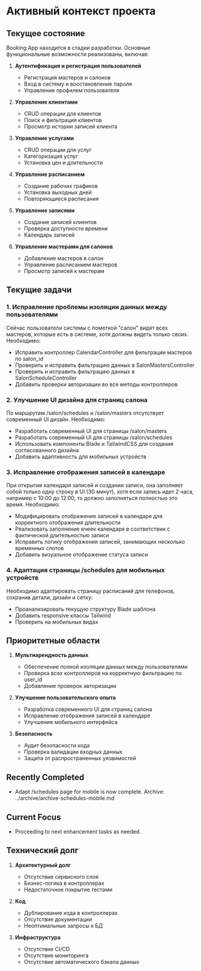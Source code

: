 # Активный контекст проекта

## Текущее состояние

Booking App находится в стадии разработки. Основные функциональные возможности реализованы, включая:

1. **Аутентификация и регистрация пользователей**
   - Регистрация мастеров и салонов
   - Вход в систему и восстановление пароля
   - Управление профилем пользователя

2. **Управление клиентами**
   - CRUD операции для клиентов
   - Поиск и фильтрация клиентов
   - Просмотр истории записей клиента

3. **Управление услугами**
   - CRUD операции для услуг
   - Категоризация услуг
   - Установка цен и длительности

4. **Управление расписанием**
   - Создание рабочих графиков
   - Установка выходных дней
   - Повторяющиеся расписания

5. **Управление записями**
   - Создание записей клиентов
   - Проверка доступности времени
   - Календарь записей

6. **Управление мастерами для салонов**
   - Добавление мастеров в салон
   - Управление расписанием мастеров
   - Просмотр записей к мастерам

## Текущие задачи

### 1. Исправление проблемы изоляции данных между пользователями
Сейчас пользователи системы с пометкой "салон" видят всех мастеров, которые есть в системе, хотя должны видеть только своих. Необходимо:
   - Исправить контроллер CalendarController для фильтрации мастеров по salon_id
   - Проверить и исправить фильтрацию данных в SalonMastersController
   - Проверить и исправить фильтрацию данных в SalonScheduleController
   - Добавить проверки авторизации во все методы контроллеров

### 2. Улучшение UI дизайна для страниц салона
По маршрутам /salon/schedules и /salon/masters отсутствует современный UI дизайн. Необходимо:
   - Разработать современный UI для страницы /salon/masters
   - Разработать современный UI для страницы /salon/schedules
   - Использовать компоненты Blade и TailwindCSS для создания согласованного дизайна
   - Добавить адаптивность для мобильных устройств

### 3. Исправление отображения записей в календаре
При открытии календаря записей и создании записи, она заполняет собой только одну строку в UI (30 минут), хотя если запись идет 2 часа, например с 10:00 до 12:00, то должно заполняться полностью это время. Необходимо:
   - Модифицировать отображение записей в календаре для корректного отображения длительности
   - Реализовать заполнение ячеек календаря в соответствии с фактической длительностью записи
   - Исправить логику отображения записей, занимающих несколько временных слотов
   - Добавить визуальное отображение статуса записи

### 4. Адаптация страницы /schedules для мобильных устройств
Необходимо адаптировать страницу расписаний для телефонов, сохранив детали, дизайн и сетку:
   - Проанализировать текущую структуру Blade шаблона
   - Добавить responsive классы Tailwind
   - Проверить на мобильных видах

## Приоритетные области

1. **Мультиарендность данных**
   - Обеспечение полной изоляции данных между пользователями
   - Проверка всех контроллеров на корректную фильтрацию по user_id
   - Добавление проверок авторизации

2. **Улучшение пользовательского опыта**
   - Разработка современного UI для страниц салона
   - Исправление отображения записей в календаре
   - Улучшение мобильного интерфейса

3. **Безопасность**
   - Аудит безопасности кода
   - Проверка валидации входных данных
   - Защита от распространенных уязвимостей

## Recently Completed
- Adapt /schedules page for mobile is now complete. Archive: ../archive/archive-schedules-mobile.md

## Current Focus
- Proceeding to next enhancement tasks as needed.

## Технический долг

1. **Архитектурный долг**
   - Отсутствие сервисного слоя
   - Бизнес-логика в контроллерах
   - Недостаточное покрытие тестами

2. **Код**
   - Дублирование кода в контроллерах
   - Отсутствие документации
   - Неоптимальные запросы к БД

3. **Инфраструктура**
   - Отсутствие CI/CD
   - Отсутствие мониторинга
   - Отсутствие автоматического бэкапа данных 